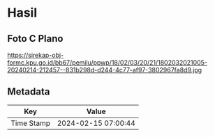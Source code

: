 # Hasil

## Foto C Plano

https://sirekap-obj-formc.kpu.go.id/bb67/pemilu/ppwp/18/02/03/20/21/1802032021005-20240214-212457--831b298d-d244-4c77-af97-3802967fa8d9.jpg


## Metadata

| Key        | Value               |
| ---------- | ------------------- |
| Time Stamp | 2024-02-15 07:00:44 |




